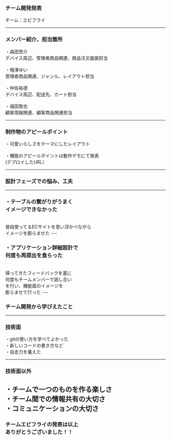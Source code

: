 <Div Align="left">
  
### チーム開発発表
チーム：エビフライ
  
---
<Div Align="left">

### メンバー紹介、担当箇所
・森田悠介<br>
デバイス周辺、管理者商品関連、商品注文画面担当<br>
<br>
・檜澤ゆい<br>
管理者商品関連、ジャンル、レイアウト担当<br>
<br>
・仲佐祐德<br>
デバイス周辺、配送先、カート担当<br>
<br>
・福田敦也<br>
顧客情報関連、顧客商品関連担当

---
<Div Align="left">
  
 ### 制作物のアピールポイント
・可愛いらしさをテーマにしたレイアウト<br>
<br>
・機能のアピールポイントは動作デモにて発表<br>
(デプロイしたURL）



---
<Div Align="left">
  
### 設計フェーズでの悩み、工夫
---
<Div Align="left">
  
### ・テーブルの繋がりがうまく<br>イメージできなかった
<br>
普段使ってるECサイトを思い浮かべながら<br>
イメージを膨らませた
---
<Div Align="left">

### ・アプリケーション詳細設計で<br>何度も再提出を食らった
<br>
帰ってきたフィードバックを基に<br>
何度もチームメンバーで話し合い<br>
を行い、機能面のイメージを<br>
膨らませて行った
---
<Div Align="left">

### チーム開発から学びえたこと
---
<Div Align="left">

### 技術面
・gitの使い方を学べてよかった<br>
・新しいコードの書き方など<br>
・自走力を養えた

---
<Div Align="left">
  
### 技術面以外
・チームで一つのものを作る楽しさ<br>
・チーム間での情報共有の大切さ<br>
・コミュニケーションの大切さ
---
<Div Align="left">

### チームエビフライの発表は以上<br>ありがとうございました！！



